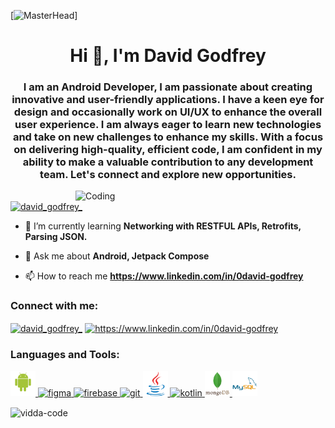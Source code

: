 [![MasterHead](https://https://qrangers.com/wp-content/uploads/2021/09/Banner-Introduction-to-3D-Animation.png)]
<h1 align="center">Hi 👋, I'm David Godfrey</h1>
<h3 align="center">I am an Android Developer, I am passionate about creating innovative and user-friendly applications. I have a keen eye for design and occasionally work on UI/UX to enhance the overall user experience. I am always eager to learn new technologies and take on new challenges to enhance my skills. With a focus on delivering high-quality, efficient code, I am confident in my ability to make a valuable contribution to any development team. Let's connect and explore new opportunities.</h3>
<img align="right" alt="Coding" width="400" src="https://dribbble.com/shots/4884082-Procrastination/attachments/10651251?mode=media">

<p align="left"> <a href="https://twitter.com/david_godfrey_" target="blank"><img src="https://img.shields.io/twitter/follow/david_godfrey_?logo=twitter&style=for-the-badge" alt="david_godfrey_" /></a> </p>

- 🌱 I’m currently learning **Networking with RESTFUL APIs, Retrofits, Parsing JSON.**

- 💬 Ask me about **Android, Jetpack Compose**

- 📫 How to reach me **https://www.linkedin.com/in/0david-godfrey**

<h3 align="left">Connect with me:</h3>
<p align="left">
<a href="https://twitter.com/david_godfrey_" target="blank"><img align="center" src="https://raw.githubusercontent.com/rahuldkjain/github-profile-readme-generator/master/src/images/icons/Social/twitter.svg" alt="david_godfrey_" height="30" width="40" /></a>
<a href="https://linkedin.com/in/https://www.linkedin.com/in/0david-godfrey" target="blank"><img align="center" src="https://raw.githubusercontent.com/rahuldkjain/github-profile-readme-generator/master/src/images/icons/Social/linked-in-alt.svg" alt="https://www.linkedin.com/in/0david-godfrey" height="30" width="40" /></a>
</p>

<h3 align="left">Languages and Tools:</h3>
<p align="left"> <a href="https://developer.android.com" target="_blank" rel="noreferrer"> <img src="https://raw.githubusercontent.com/devicons/devicon/master/icons/android/android-original-wordmark.svg" alt="android" width="40" height="40"/> </a> <a href="https://www.figma.com/" target="_blank" rel="noreferrer"> <img src="https://www.vectorlogo.zone/logos/figma/figma-icon.svg" alt="figma" width="40" height="40"/> </a> <a href="https://firebase.google.com/" target="_blank" rel="noreferrer"> <img src="https://www.vectorlogo.zone/logos/firebase/firebase-icon.svg" alt="firebase" width="40" height="40"/> </a> <a href="https://git-scm.com/" target="_blank" rel="noreferrer"> <img src="https://www.vectorlogo.zone/logos/git-scm/git-scm-icon.svg" alt="git" width="40" height="40"/> </a> <a href="https://www.java.com" target="_blank" rel="noreferrer"> <img src="https://raw.githubusercontent.com/devicons/devicon/master/icons/java/java-original.svg" alt="java" width="40" height="40"/> </a> <a href="https://kotlinlang.org" target="_blank" rel="noreferrer"> <img src="https://www.vectorlogo.zone/logos/kotlinlang/kotlinlang-icon.svg" alt="kotlin" width="40" height="40"/> </a> <a href="https://www.mongodb.com/" target="_blank" rel="noreferrer"> <img src="https://raw.githubusercontent.com/devicons/devicon/master/icons/mongodb/mongodb-original-wordmark.svg" alt="mongodb" width="40" height="40"/> </a> <a href="https://www.mysql.com/" target="_blank" rel="noreferrer"> <img src="https://raw.githubusercontent.com/devicons/devicon/master/icons/mysql/mysql-original-wordmark.svg" alt="mysql" width="40" height="40"/> </a> </p>

<p><img align="center" src="https://github-readme-streak-stats.herokuapp.com/?user=vidda-code&" alt="vidda-code" /></p>
